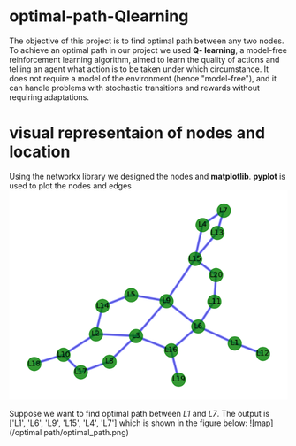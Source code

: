 # optimal-path-Qlearning
The objective of this project is to find optimal path between any two nodes.
To achieve an optimal path in our project we used **Q- learning**, a model-free
reinforcement learning algorithm, aimed to learn the quality of actions and telling an
agent what action is to be taken under which circumstance. It does not require a model
of the environment (hence "model-free"), and it can handle problems with stochastic
transitions and rewards without requiring adaptations.

# visual representaion of nodes and location
Using the networkx library we designed the nodes and **matplotlib**.
**pyplot** is used to plot the nodes and edges
![map](map.png)

Suppose we want to find optimal path between *L1* and *L7*.
The output is ['L1', 'L6', 'L9', 'L15', 'L4', 'L7'] which is shown in the figure below:
![map](/optimal path/optimal_path.png)

